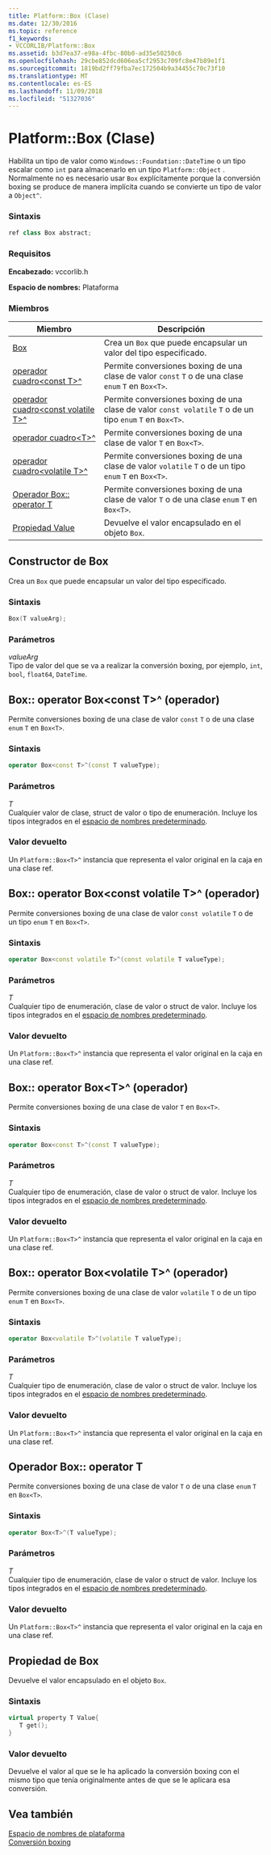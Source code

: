 ```yaml
---
title: Platform::Box (Clase)
ms.date: 12/30/2016
ms.topic: reference
f1_keywords:
- VCCORLIB/Platform::Box
ms.assetid: b3d7ea37-e98a-4fbc-80b0-ad35e50250c6
ms.openlocfilehash: 29cbe852dcd606ea5cf2953c709fc8e47b89e1f1
ms.sourcegitcommit: 1819bd2ff79fba7ec172504b9a34455c70c73f10
ms.translationtype: MT
ms.contentlocale: es-ES
ms.lasthandoff: 11/09/2018
ms.locfileid: "51327036"
---
```

# <a name="platformbox-class"></a>Platform::Box (Clase)

Habilita un tipo de valor como `Windows::Foundation::DateTime` o un tipo escalar como `int` para almacenarlo en un tipo `Platform::Object` . Normalmente no es necesario usar `Box` explícitamente porque la conversión boxing se produce de manera implícita cuando se convierte un tipo de valor a `Object^`.

### <a name="syntax"></a>Sintaxis

```cpp
ref class Box abstract;
```

### <a name="requirements"></a>Requisitos

**Encabezado:** vccorlib.h

**Espacio de nombres:** Plataforma

### <a name="members"></a>Miembros

|Miembro|Descripción|
|------------|-----------------|
|[Box](#ctor) | Crea un `Box` que puede encapsular un valor del tipo especificado. |
|[operador cuadro&lt;const T&gt;^](#box-const-t) | Permite conversiones boxing de una clase de valor `const` `T` o de una clase `enum` `T` en `Box<T>`. |
|[operador cuadro&lt;const volatile T&gt;^](#box-const-volatile-t) | Permite conversiones boxing de una clase de valor `const volatile` `T` o de un tipo `enum` `T` en `Box<T>`. |
|[operador cuadro&lt;T&gt;^](#box-t) | Permite conversiones boxing de una clase de valor `T` en `Box<T>`. |
|[operador cuadro&lt;volatile T&gt;^](#box-volatile-t) | Permite conversiones boxing de una clase de valor `volatile` `T` o de un tipo `enum` `T` en `Box<T>`. |
|[Operador Box:: operator T](#t) | Permite conversiones boxing de una clase de valor `T` o de una clase `enum` `T` en `Box<T>`. |
|[Propiedad Value](#value) | Devuelve el valor encapsulado en el objeto `Box`. |

## <a name="ctor"></a> Constructor de Box

Crea un `Box` que puede encapsular un valor del tipo especificado.

### <a name="syntax"></a>Sintaxis

```cpp
Box(T valueArg);
```

### <a name="parameters"></a>Parámetros

*valueArg*<br/>
Tipo de valor del que se va a realizar la conversión boxing, por ejemplo, `int`, `bool`, `float64`, `DateTime`.

## <a name="box-const-t"></a> Box:: operator Box&lt;const T&gt;^ (operador)

Permite conversiones boxing de una clase de valor `const` `T` o de una clase `enum` `T` en `Box<T>`.

### <a name="syntax"></a>Sintaxis

```cpp
operator Box<const T>^(const T valueType);
```

### <a name="parameters"></a>Parámetros

*T*<br/>
Cualquier valor de clase, struct de valor o tipo de enumeración. Incluye los tipos integrados en el [espacio de nombres predeterminado](../cppcx/default-namespace.md).

### <a name="return-value"></a>Valor devuelto

Un `Platform::Box<T>^` instancia que representa el valor original en la caja en una clase ref.

## <a name="box-const-volatile-t"></a> Box:: operator Box&lt;const volatile T&gt;^ (operador)

Permite conversiones boxing de una clase de valor `const volatile` `T` o de un tipo `enum` `T` en `Box<T>`.

### <a name="syntax"></a>Sintaxis

```cpp
operator Box<const volatile T>^(const volatile T valueType);
```

### <a name="parameters"></a>Parámetros

*T*<br/>
Cualquier tipo de enumeración, clase de valor o struct de valor. Incluye los tipos integrados en el [espacio de nombres predeterminado](../cppcx/default-namespace.md).

### <a name="return-value"></a>Valor devuelto

Un `Platform::Box<T>^` instancia que representa el valor original en la caja en una clase ref.

## <a name="box-t"></a> Box:: operator Box&lt;T&gt;^ (operador)

Permite conversiones boxing de una clase de valor `T` en `Box<T>`.

### <a name="syntax"></a>Sintaxis

```cpp
operator Box<const T>^(const T valueType);
```

### <a name="parameters"></a>Parámetros

*T*<br/>
Cualquier tipo de enumeración, clase de valor o struct de valor. Incluye los tipos integrados en el [espacio de nombres predeterminado](../cppcx/default-namespace.md).

### <a name="return-value"></a>Valor devuelto

Un `Platform::Box<T>^` instancia que representa el valor original en la caja en una clase ref.

## <a name="box-volatile-t"></a> Box:: operator Box&lt;volatile T&gt;^ (operador)

Permite conversiones boxing de una clase de valor `volatile` `T` o de un tipo `enum` `T` en `Box<T>`.

### <a name="syntax"></a>Sintaxis

```cpp
operator Box<volatile T>^(volatile T valueType);
```

### <a name="parameters"></a>Parámetros

*T*<br/>
Cualquier tipo de enumeración, clase de valor o struct de valor. Incluye los tipos integrados en el [espacio de nombres predeterminado](../cppcx/default-namespace.md).

### <a name="return-value"></a>Valor devuelto

Un `Platform::Box<T>^` instancia que representa el valor original en la caja en una clase ref.

## <a name="t"></a>  Operador Box:: operator T

Permite conversiones boxing de una clase de valor `T` o de una clase `enum` `T` en `Box<T>`.

### <a name="syntax"></a>Sintaxis

```cpp
operator Box<T>^(T valueType);
```

### <a name="parameters"></a>Parámetros

*T*<br/>
Cualquier tipo de enumeración, clase de valor o struct de valor. Incluye los tipos integrados en el [espacio de nombres predeterminado](../cppcx/default-namespace.md).

### <a name="return-value"></a>Valor devuelto

Un `Platform::Box<T>^` instancia que representa el valor original en la caja en una clase ref.

## <a name="value"></a> Propiedad de Box

Devuelve el valor encapsulado en el objeto `Box`.

### <a name="syntax"></a>Sintaxis

```cpp
virtual property T Value{
   T get();
}
```

### <a name="return-value"></a>Valor devuelto

Devuelve el valor al que se le ha aplicado la conversión boxing con el mismo tipo que tenía originalmente antes de que se le aplicara esa conversión.

## <a name="see-also"></a>Vea también

[Espacio de nombres de plataforma](../cppcx/platform-namespace-c-cx.md)<br/>
[Conversión boxing](../cppcx/boxing-c-cx.md)